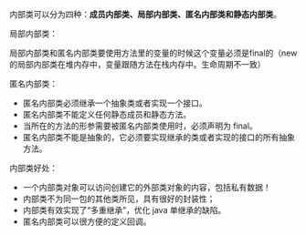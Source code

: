 内部类可以分为四种：**成员内部类、局部内部类、匿名内部类和静态内部类**。

局部内部类：

局部内部类和匿名内部类要使用方法里的变量的时候这个变量必须是final的（new的局部内部类在堆内存中，变量跟随方法在栈内存中。生命周期不一致）

匿名内部类：

- 匿名内部类必须继承一个抽象类或者实现一个接口。
- 匿名内部类不能定义任何静态成员和静态方法。
- 当所在的方法的形参需要被匿名内部类使用时，必须声明为 final。
- 匿名内部类不能是抽象的，它必须要实现继承的类或者实现的接口的所有抽象方法。

内部类好处：

- 一个内部类对象可以访问创建它的外部类对象的内容，包括私有数据！
- 内部类不为同一包的其他类所见，具有很好的封装性；
- 内部类有效实现了“多重继承”，优化 java 单继承的缺陷。
- 匿名内部类可以很方便的定义回调。